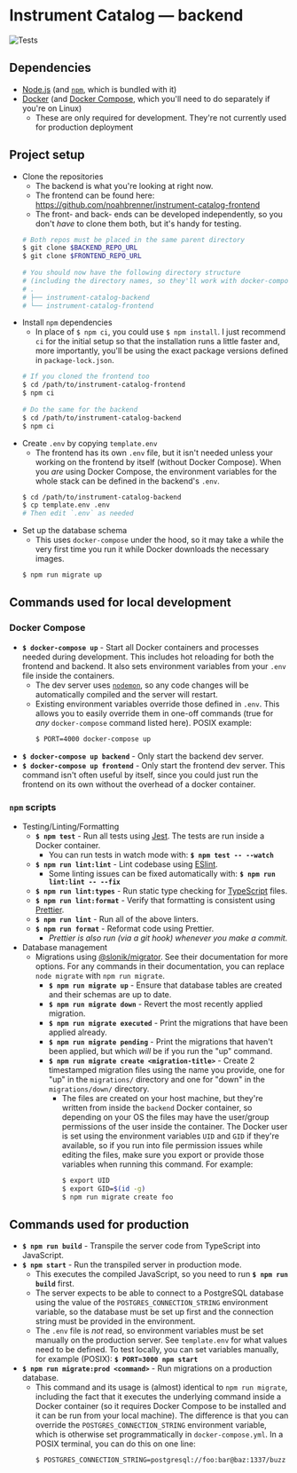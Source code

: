 # Instrument Catalog — backend

![Tests](https://github.com/noahbrenner/instrument-catalog-backend/workflows/Tests/badge.svg)

## Dependencies

- [Node.js](https://nodejs.org/) (and [`npm`](https://www.npmjs.com/get-npm), which is bundled with it)
- [Docker](https://docs.docker.com/get-docker/) (and [Docker Compose](https://docs.docker.com/compose/install/), which you'll need to do separately if you're on Linux)
  - These are only required for development. They're not currently used for production deployment

## Project setup

- Clone the repositories
  - The backend is what you're looking at right now.
  - The frontend can be found here: https://github.com/noahbrenner/instrument-catalog-frontend
  - The front- and back- ends can be developed independently, so you don't _have_ to clone them both, but it's handy for testing.
  ```bash
  # Both repos must be placed in the same parent directory
  $ git clone $BACKEND_REPO_URL
  $ git clone $FRONTEND_REPO_URL
   
  # You should now have the following directory structure
  # (including the directory names, so they'll work with docker-compose)
  # .
  # ├── instrument-catalog-backend
  # └── instrument-catalog-frontend
  ```
- Install `npm` dependencies
  - In place of `$ npm ci`, you could use `$ npm install`. I just recommend `ci` for the initial setup so that the installation runs a little faster and, more importantly, you'll be using the exact package versions defined in `package-lock.json`.
  ```bash
  # If you cloned the frontend too
  $ cd /path/to/instrument-catalog-frontend
  $ npm ci
   
  # Do the same for the backend
  $ cd /path/to/instrument-catalog-backend
  $ npm ci
  ```
- Create `.env` by copying `template.env`
  - The frontend has its own `.env` file, but it isn't needed unless your working on the frontend by itself (without Docker Compose). When you _are_ using Docker Compose, the environment variables for the whole stack can be defined in the backend's `.env`.
  ```bash
  $ cd /path/to/instrument-catalog-backend
  $ cp template.env .env
  # Then edit `.env` as needed
  ```
- Set up the database schema
  - This uses `docker-compose` under the hood, so it may take a while the very first time you run it while Docker downloads the necessary images.
  ```bash
  $ npm run migrate up
  ```

## Commands used for local development

### Docker Compose

- **`$ docker-compose up`** - Start all Docker containers and processes needed during development. This includes hot reloading for both the frontend and backend. It also sets environment variables from your `.env` file inside the containers.
  - The dev server uses [`nodemon`](https://nodemon.io/), so any code changes will be automatically compiled and the server will restart.
  - Existing environment variables override those defined in `.env`. This allows you to easily override them in one-off commands (true for _any_ `docker-compose` command listed here). POSIX example:
    ```bash
    $ PORT=4000 docker-compose up
    ```
- **`$ docker-compose up backend`** - Only start the backend dev server.
- **`$ docker-compose up frontend`** - Only start the frontend dev server. This command isn't often useful by itself, since you could just run the frontend on its own without the overhead of a docker container.

### `npm` scripts

- Testing/Linting/Formatting
  - **`$ npm test`** - Run all tests using [Jest](https://jestjs.io/). The tests are run inside a Docker container.
    - You can run tests in watch mode with: **`$ npm test -- --watch`**
  - **`$ npm run lint:lint`** - Lint codebase using [ESlint](https://eslint.org/).
    - Some linting issues can be fixed automatically with: **`$ npm run lint:lint -- --fix`**
  - **`$ npm run lint:types`** - Run static type checking for [TypeScript](https://www.typescriptlang.org/) files.
  - **`$ npm run lint:format`** - Verify that formatting is consistent using [Prettier](https://prettier.io/).
  - **`$ npm run lint`** - Run all of the above linters.
  - **`$ npm run format`** - Reformat code using Prettier.
    - _Prettier is also run (via a git hook) whenever you make a commit._
- Database management
  - Migrations using [@slonik/migrator](https://github.com/mmkal/slonik-tools/tree/master/packages/migrator). See their documentation for more options. For any commands in their documentation, you can replace `node migrate` with `npm run migrate`.
    - **`$ npm run migrate up`** - Ensure that database tables are created and their schemas are up to date.
    - **`$ npm run migrate down`** - Revert the most recently applied migration.
    - **`$ npm run migrate executed`** - Print the migrations that have been applied already.
    - **`$ npm run migrate pending`** - Print the migrations that haven't been applied, but which _will_ be if you run the "up" command.
    - **`$ npm run migrate create <migration-title>`** - Create 2 timestamped migration files using the name you provide, one for "up" in the `migrations/` directory and one for "down" in the `migrations/down/` directory.
      - The files are created on your host machine, but they're written from inside the `backend` Docker container, so depending on your OS the files may have the user/group permissions of the user inside the container. The Docker user is set using the environment variables `UID` and `GID` if they're available, so if you run into file permission issues while editing the files, make sure you export or provide those variables when running this command. For example:
        ```bash
        $ export UID
        $ export GID=$(id -g)
        $ npm run migrate create foo
        ```

## Commands used for production

- **`$ npm run build`** - Transpile the server code from TypeScript into JavaScript.
- **`$ npm start`** - Run the transpiled server in production mode.
  - This executes the compiled JavaScript, so you need to run **`$ npm run build`** first.
  - The server expects to be able to connect to a PostgreSQL database using the value of the `POSTGRES_CONNECTION_STRING` environment variable, so the database must be set up first and the connection string must be provided in the environment.
  - The `.env` file is _not_ read, so environment variables must be set manually on the production server. See `template.env` for what values need to be defined. To test locally, you can set variables manually, for example (POSIX): **`$ PORT=3000 npm start`**
- **`$ npm run migrate:prod <command>`** - Run migrations on a production database.
  - This command and its usage is (almost) identical to `npm run migrate`, including the fact that it executes the underlying command inside a Docker container (so it requires Docker Compose to be installed and it can be run from your local machine). The difference is that you can override the `POSTGRES_CONNECTION_STRING` environment variable, which is otherwise set programmatically in `docker-compose.yml`. In a POSIX terminal, you can do this on one line:
    ```bash
    $ POSTGRES_CONNECTION_STRING=postgresql://foo:bar@baz:1337/buzz npm run migrate:prod up
    ```
